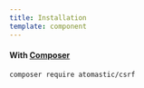 ```yaml
---
title: Installation
template: component
---
```


#### With [Composer](https://getcomposer.org)

```
composer require atomastic/csrf
```
